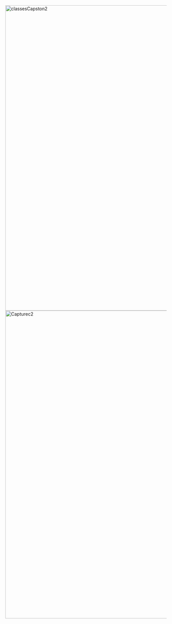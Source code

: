 <img width="952" alt="classesCapston2" src="https://github.com/Tracy292/DeliciousApp/assets/166635642/31e93e53-8abc-40b9-b2df-555988e79611">
<img width="960" alt="Capturec2" src="https://github.com/Tracy292/DeliciousApp/assets/166635642/965b7982-38a1-49f2-a5ff-ce4ae4266517">
